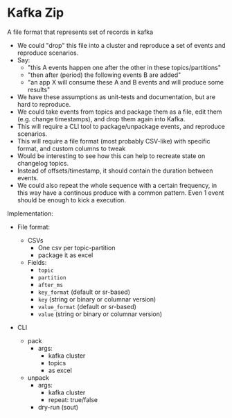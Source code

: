 # Kafka Zip

A file format that represents set of records in kafka

- We could "drop" this file into a cluster and reproduce a set of events and reproduce scenarios.
- Say:
    - "this A events happen one after the other in these topics/partitions"
    - "then after (period) the following events B are added"
    - "an app X will consume these A and B events and will produce some results"
- We have these assumptions as unit-tests and documentation, but are hard to reproduce.
- We could take events from topics and package them as a file, edit them (e.g. change timestamps), and drop them again into Kafka.
- This will require a CLI tool to package/unpackage events, and reproduce scenarios.
- This will require a file format (most probably CSV-like) with specific format, and custom columns to tweak
- Would be interesting to see how this can help to recreate state on changelog topics.
- Instead of offsets/timestamp, it should contain the duration between events.
- We could also repeat the whole sequence with a certain frequency, in this way have a continous produce with a common pattern. Even 1 event should be enough to kick a execution.

Implementation:

- File format:
    - CSVs
        - One csv per topic-partition
        - package it as excel
    - Fields:
        - `topic`
        - `partition`
        - `after_ms`
        - `key_format` (default or sr-based)
        - `key` (string or binary or columnar version)
        - `value_format` (default or sr-based)
        - `value` (string or binary or columnar version)

- CLI
    - pack
        - args:
            - kafka cluster
            - topics
            - as excel
    - unpack
        - args:
            - kafka cluster
            - repeat: true/false
        - dry-run (sout)
